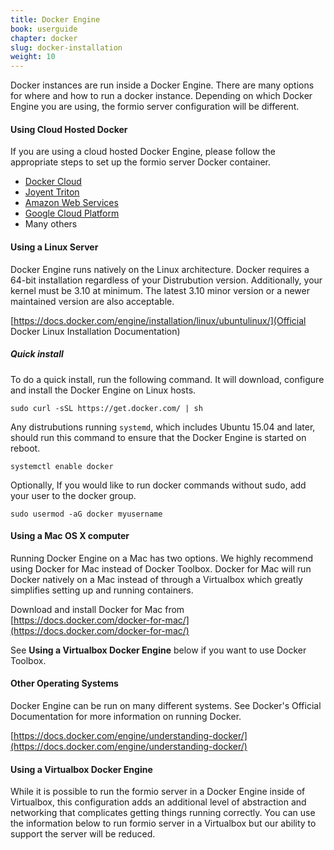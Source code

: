 ```yaml
---
title: Docker Engine
book: userguide
chapter: docker
slug: docker-installation
weight: 10
---
```

Docker instances are run inside a Docker Engine. There are many options for where and how to run a docker instance. Depending on which Docker Engine you are using, the formio server configuration will be different.

#### Using Cloud Hosted Docker

If you are using a cloud hosted Docker Engine, please follow the appropriate steps to set up the formio server Docker container.

 * [Docker Cloud](https://cloud.docker.com/)
 * [Joyent Triton](https://www.joyent.com/triton)
 * [Amazon Web Services](https://aws.amazon.com/ecs/)
 * [Google Cloud Platform](https://cloud.google.com/container-engine/docs/)
 * Many others

#### Using a Linux Server

Docker Engine runs natively on the Linux architecture. Docker requires a 64-bit installation regardless of your Distrubution version. Additionally, your kernel must be 3.10 at minimum. The latest 3.10 minor version or a newer maintained version are also acceptable.

[https://docs.docker.com/engine/installation/linux/ubuntulinux/](Official Docker Linux Installation Documentation)

##### Quick install
To do a quick install, run the following command. It will download, configure and install the Docker Engine on Linux hosts.

    sudo curl -sSL https://get.docker.com/ | sh

Any distrubutions running ```systemd```, which includes Ubuntu 15.04 and later, should run this command to ensure that the Docker Engine is started on reboot.

    systemctl enable docker

Optionally, If you would like to run docker commands without sudo, add your user to the docker group.

    sudo usermod -aG docker myusername

#### Using a Mac OS X computer

Running Docker Engine on a Mac has two options. We highly recommend using Docker for Mac instead of Docker Toolbox. Docker for Mac will run Docker natively on a Mac instead of through a Virtualbox which greatly simplifies setting up and running containers.

Download and install Docker for Mac from [https://docs.docker.com/docker-for-mac/](https://docs.docker.com/docker-for-mac/)

See **Using a Virtualbox Docker Engine** below if you want to use Docker Toolbox.

#### Other Operating Systems

Docker Engine can be run on many different systems. See Docker's Official Documentation for more information on running Docker.

[https://docs.docker.com/engine/understanding-docker/](https://docs.docker.com/engine/understanding-docker/)

#### Using a Virtualbox Docker Engine

While it is possible to run the formio server in a Docker Engine inside of Virtualbox, this configuration adds an additional level of abstraction and networking that complicates getting things running correctly. You can use the information below to run formio server in a Virtualbox but our ability to support the server will be reduced.
